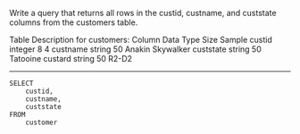 Write a query that returns all rows in the custid, 
custname, and custstate columns from the customers table.

Table Description for customers:
Column	        Data Type	Size	Sample
custid	        integer	    8	    4
custname	    string	    50	    Anakin Skywalker
custstate	    string	    50	    Tatooine
custard	        string	    50	    R2-D2

***

```
SELECT
    custid,
    custname,
    custstate
FROM 
    customer
```

